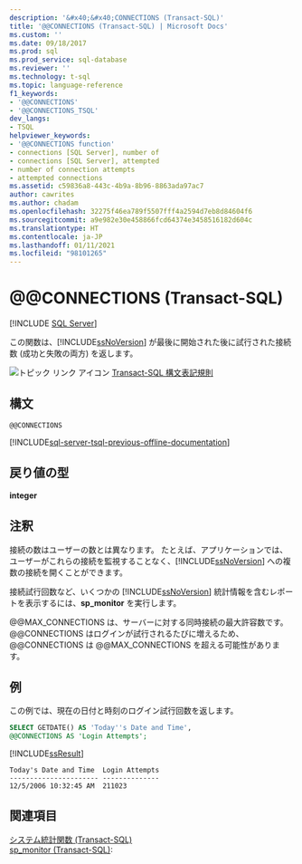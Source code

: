 ```yaml
---
description: '&#x40;&#x40;CONNECTIONS (Transact-SQL)'
title: '@@CONNECTIONS (Transact-SQL) | Microsoft Docs'
ms.custom: ''
ms.date: 09/18/2017
ms.prod: sql
ms.prod_service: sql-database
ms.reviewer: ''
ms.technology: t-sql
ms.topic: language-reference
f1_keywords:
- '@@CONNECTIONS'
- '@@CONNECTIONS_TSQL'
dev_langs:
- TSQL
helpviewer_keywords:
- '@@CONNECTIONS function'
- connections [SQL Server], number of
- connections [SQL Server], attempted
- number of connection attempts
- attempted connections
ms.assetid: c59836a8-443c-4b9a-8b96-8863ada97ac7
author: cawrites
ms.author: chadam
ms.openlocfilehash: 32275f46ea789f5507fff4a2594d7eb8d84604f6
ms.sourcegitcommit: a9e982e30e458866fcd64374e3458516182d604c
ms.translationtype: HT
ms.contentlocale: ja-JP
ms.lasthandoff: 01/11/2021
ms.locfileid: "98101265"
---
```

# <a name="x40x40connections-transact-sql"></a>&#x40;&#x40;CONNECTIONS (Transact-SQL)
[!INCLUDE [SQL Server](../../includes/applies-to-version/sqlserver.md)]

この関数は、[!INCLUDE[ssNoVersion](../../includes/ssnoversion-md.md)] が最後に開始された後に試行された接続数 (成功と失敗の両方) を返します。
  
![トピック リンク アイコン](../../database-engine/configure-windows/media/topic-link.gif "トピック リンク アイコン") [Transact-SQL 構文表記規則](../../t-sql/language-elements/transact-sql-syntax-conventions-transact-sql.md)
  
## <a name="syntax"></a>構文  
  
```syntaxsql
@@CONNECTIONS  
```  

[!INCLUDE[sql-server-tsql-previous-offline-documentation](../../includes/sql-server-tsql-previous-offline-documentation.md)]

## <a name="return-types"></a>戻り値の型
**integer**
  
## <a name="remarks"></a>注釈  
接続の数はユーザーの数とは異なります。 たとえば、アプリケーションでは、ユーザーがこれらの接続を監視することなく、[!INCLUDE[ssNoVersion](../../includes/ssnoversion-md.md)] への複数の接続を開くことができます。
  
接続試行回数など、いくつかの [!INCLUDE[ssNoVersion](../../includes/ssnoversion-md.md)] 統計情報を含むレポートを表示するには、**sp_monitor** を実行します。
  
@@MAX_CONNECTIONS は、サーバーに対する同時接続の最大許容数です。 @@CONNECTIONS はログインが試行されるたびに増えるため、@@CONNECTIONS は @@MAX_CONNECTIONS を超える可能性があります。
  
## <a name="examples"></a>例  
この例では、現在の日付と時刻のログイン試行回数を返します。
  
```sql
SELECT GETDATE() AS 'Today''s Date and Time',   
@@CONNECTIONS AS 'Login Attempts';  
```  
  
[!INCLUDE[ssResult](../../includes/ssresult-md.md)]
  
``` 
Today's Date and Time  Login Attempts  
---------------------- --------------  
12/5/2006 10:32:45 AM  211023         
```  
  
## <a name="see-also"></a>関連項目
[システム統計関数 &#40;Transact-SQL&#41;](../../t-sql/functions/system-statistical-functions-transact-sql.md)  
[sp_monitor &#40;Transact-SQL&#41;](../../relational-databases/system-stored-procedures/sp-monitor-transact-sql.md):
  
  
